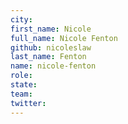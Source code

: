 ```yaml
---
city:
first_name: Nicole
full_name: Nicole Fenton
github: nicoleslaw
last_name: Fenton
name: nicole-fenton
role:
state:
team:
twitter:
---
```

